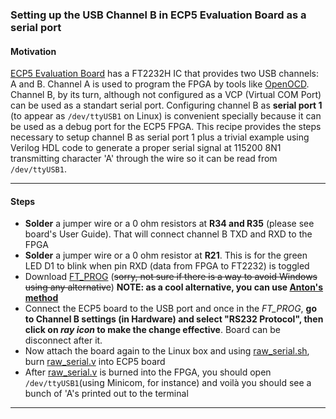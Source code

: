 ### Setting up the USB Channel B in ECP5 Evaluation Board as a serial port

#### Motivation

[ECP5 Evaluation Board](http://www.latticesemi.com/-/media/LatticeSemi/Documents/UserManuals/EI2/FPGA-EB-02017-1-0-ECP5-Evaluation-Board.ashx?document_id=52479)
has a FT2232H IC that provides two USB channels: A and B. Channel A is used
to program the FPGA by tools like [OpenOCD](http://openocd.org/). Channel B, by
its turn, although not configured as a VCP (Virtual COM Port) can be used as a
standart serial port. Configuring channel B as **serial port 1** (to appear as
`/dev/ttyUSB1` on Linux) is convenient specially because it can be used as a
debug port for the ECP5 FPGA. This recipe provides the steps necessary to
setup channel B as serial port 1 plus a trivial example using Verilog HDL code
to generate a proper serial signal at 115200 8N1 transmitting character 'A'
through the wire so it can be read from `/dev/ttyUSB1`.

---

#### Steps

- **Solder** a jumper wire or a 0 ohm resistors at **R34 and R35** (please see
  board's User Guide). That will connect channel B TXD and RXD to the FPGA
- **Solder** a jumper wire or a 0 ohm resistor at **R21**. This is for the green
  LED D1 to blink when pin RXD (data from FPGA to FT2232) is toggled 
- Download [FT_PROG](https://www.ftdichip.com/Support/Utilities.htm#FT_PROG)
  (~~sorry, not sure if there is a way to avoid Windows using any alternative~~)
  **NOTE: as a cool alternative, you can use [Anton's method](https://github.com/antonblanchard/ftdi-eeprom-mod)**
- Connect the ECP5 board to the USB port and once in the *FT_PROG*, **go to
  Channel B settings (in Hardware) and select "RS232 Protocol", then click on
  _ray icon_ to make the change effective**. Board can be disconnect after it.
- Now attach the board again to the Linux box and using [raw_serial.sh](raw_serial.sh),
  burn [raw_serial.v](raw_serial.v) into ECP5 board
- After [raw_serial.v](raw_serial.v) is burned into the FPGA, you should open
  `/dev/ttyUSB1`(using Minicom, for instance) and voilà you should see a bunch
  of 'A's printed out to the terminal

---
